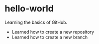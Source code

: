 # hello-world
Learning the basics of GitHub.
- Learned how to create a new repository
- Learned how to create a new branch
